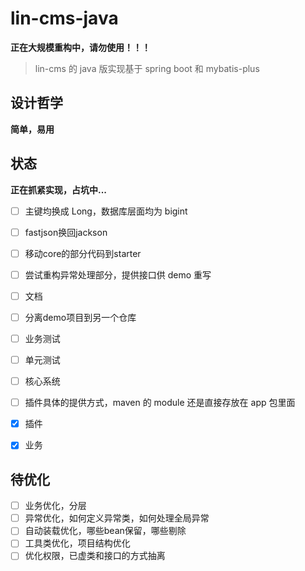 # lin-cms-java


**正在大规模重构中，请勿使用！！！**

> lin-cms 的 java 版实现基于 spring boot 和 mybatis-plus

## 设计哲学

**简单，易用**

## 状态

**正在抓紧实现，占坑中...**

- [ ] 主键均换成 Long，数据库层面均为 bigint
- [ ] fastjson换回jackson
- [ ] 移动core的部分代码到starter
- [ ] 尝试重构异常处理部分，提供接口供 demo 重写
- [ ] 文档
- [ ] 分离demo项目到另一个仓库
- [ ] 业务测试
- [ ] 单元测试
- [ ] 核心系统
- [ ] 插件具体的提供方式，maven 的 module 还是直接存放在 app 包里面
- [x] 插件
- [x] 业务


## 待优化

- [ ] 业务优化，分层
- [ ] 异常优化，如何定义异常类，如何处理全局异常
- [ ] 自动装载优化，哪些bean保留，哪些剔除
- [ ] 工具类优化，项目结构优化
- [ ] 优化权限，已虚类和接口的方式抽离